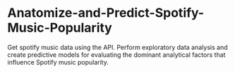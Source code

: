 # Anatomize-and-Predict-Spotify-Music-Popularity
Get spotify music data using the API. Perform exploratory data analysis and create predictive models for evaluating the dominant analytical factors that influence Spotify music popularity. 
